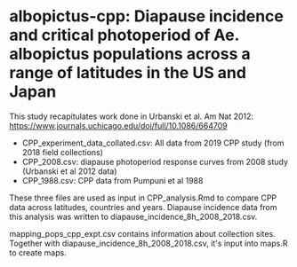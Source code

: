 # albopictus-cpp: Diapause incidence and critical photoperiod of Ae. albopictus populations across a range of latitudes in the US and Japan

This study recapitulates work done in Urbanski et al. Am Nat 2012: https://www.journals.uchicago.edu/doi/full/10.1086/664709

- CPP_experiment_data_collated.csv: All data from 2019 CPP study (from 2018 field collections)
- CPP_2008.csv: diapause photoperiod response curves from 2008 study (Urbanski et al 2012 data)
- CPP_1988.csv: CPP data from Pumpuni et al 1988

These three files are used as input in CPP_analysis.Rmd to compare CPP data across latitudes, countries and years. Diapause incidence data from this analysis was written to diapause_incidence_8h_2008_2018.csv.

mapping_pops_cpp_expt.csv contains information about collection sites. Together with diapause_incidence_8h_2008_2018.csv, it's input into maps.R to create maps.



